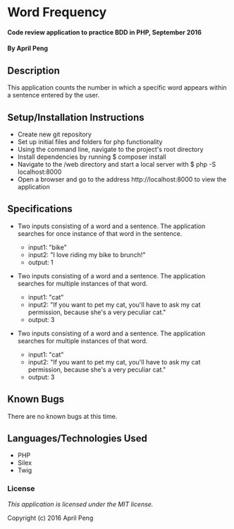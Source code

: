 # Word Frequency #

#### Code review application to practice BDD in PHP, September 2016

#### By April Peng

## Description ##

This application counts the number in which a specific word appears within a sentence entered by the user.

## Setup/Installation Instructions ##

* Create new git repository
* Set up initial files and folders for php functionality
* Using the command line, navigate to the project's root directory
* Install dependencies by running $ composer install
* Navigate to the /web directory and start a local server with $ php -S localhost:8000
* Open a browser and go to the address http://localhost:8000 to view the application

## Specifications ##

* Two inputs consisting of a word and a sentence. The application searches for once instance of that word in the sentence.
    * input1: "bike"
    * input2: "I love riding my bike to brunch!"
    * output: 1

* Two inputs consisting of a word and a sentence. The application searches for multiple instances of that word.
    * input1: "cat"
    * input2: "If you want to pet my cat, you'll have to ask my cat permission, because she's a very peculiar cat."
    * output: 3

* Two inputs consisting of a word and a sentence. The application searches for multiple instances of that word.
    * input1: "cat"
    * input2: "If you want to pet my cat, you'll have to ask my cat permission, because she's a very peculiar cat."
    * output: 3

## Known Bugs ##

There are no known bugs at this time.

## Languages/Technologies Used ##

* PHP
* Silex
* Twig

### License ###

*This application is licensed under the MIT license.*

Copyright (c) 2016 April Peng
